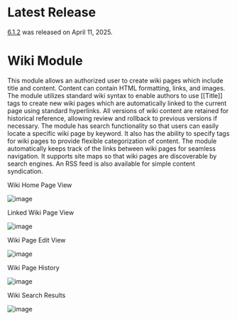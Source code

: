 # Latest Release

[6.1.2](https://github.com/oqtane/oqtane.wikis/releases/tag/v6.1.2) was released on April 11, 2025.

# Wiki Module

This module allows an authorized user to create wiki pages which include title and content. Content can contain HTML formatting, links, and images. The module utilizes standard wiki syntax to enable authors to use [[Title]] tags to create new wiki pages which are automatically linked to the current page using standard hyperlinks. All versions of wiki content are retained for historical reference, allowing review and rollback to previous versions if necessary. The module has search functionality so that users can easily locate a specific wiki page by keyword. It also has the ability to specify tags for wiki pages to provide flexible categorization of content. The module automatically keeps track of the links between wiki pages for seamless navigation. It supports site maps so that wiki pages are discoverable by search engines. An RSS feed is also available for simple content syndication.

Wiki Home Page View

![image](https://github.com/oqtane/oqtane.wikis/assets/4840590/efc1ee21-dfe9-4f3a-8839-3c8954165eb6)

Linked Wiki Page View

![image](https://github.com/oqtane/oqtane.wikis/assets/4840590/70f3954d-0171-4cad-b44f-0951e251adcf)

Wiki Page Edit View

![image](https://github.com/oqtane/oqtane.wikis/assets/4840590/1129aae3-1129-4106-9118-568c83f631fd)

Wiki Page History

![image](https://github.com/oqtane/oqtane.wikis/assets/4840590/5ae9d575-e962-41fc-b1cf-0d32658f8efa)

Wiki Search Results

![image](https://github.com/oqtane/oqtane.wikis/assets/4840590/1ccb1eb5-6b1c-4225-abb3-b36b2b5daf33)




